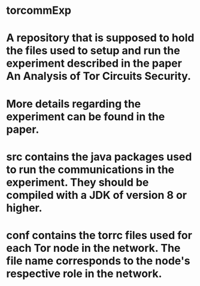 # torcommExp
# A repository that is supposed to hold the files used to setup and run the experiment described in the paper An Analysis of Tor Circuits Security.
# 
# More details regarding the experiment can be found in the paper.
# 
# src		contains the java packages used to run the communications in the experiment. They should be compiled with a JDK of version 8 or higher.
# conf	contains the torrc files used for each Tor node in the network. The file name corresponds to the node's respective role in the network.
